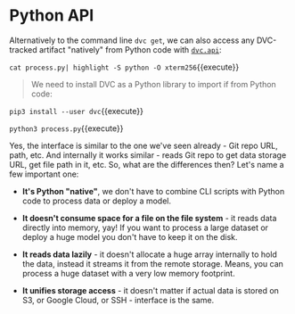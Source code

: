 # Python API

Alternatively to the command line `dvc get`, we can also access any DVC-tracked
artifact "natively" from Python code with
[`dvc.api`](https://dvc.org/doc/api-reference):

`cat process.py| highlight -S python -O xterm256`{{execute}}

> We need to install DVC as a Python library to import if from Python code:

`pip3 install --user dvc`{{execute}}

`python3 process.py`{{execute}}

Yes, the interface is similar to the one we've seen already - Git repo URL,
path, etc. And internally it works similar - reads Git repo to get data storage
URL, get file path in it, etc. So, what are the differences then? Let's name a
few important one:

- **It's Python "native"**, we don't have to combine CLI scripts with Python
  code to process data or deploy a model.

- **It doesn't consume space for a file on the file system** - it reads data
  directly into memory, yay! If you want to process a large dataset or deploy a
  huge model you don't have to keep it on the disk.

- **It reads data lazily** - it doesn't allocate a huge array internally to hold
  the data, instead it streams it from the remote storage. Means, you can
  process a huge dataset with a very low memory footprint.

- **It unifies storage access** - it doesn't matter if actual data is stored on
  S3, or Google Cloud, or SSH - interface is the same.
